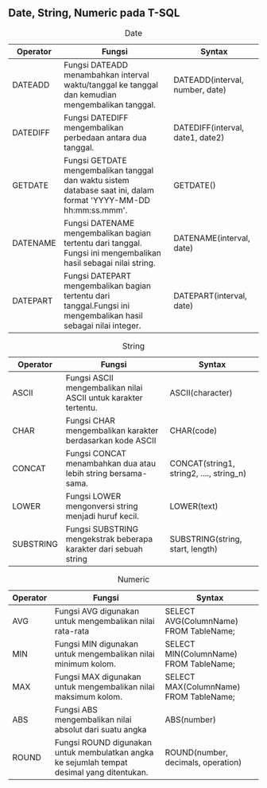 ## Date, String, Numeric pada T-SQL 

<table>
	<caption>Date</caption>
	<thead>
	<tr>
		<th>Operator</th>
		<th>Fungsi</th>
		<th>Syntax</th>
	</tr>
	</thead>
	<tbody>
	<tr>
		<td>DATEADD</td>
		<td>Fungsi DATEADD menambahkan interval waktu/tanggal ke tanggal dan 
    kemudian mengembalikan tanggal.</td>
		<td>DATEADD(interval, number, date)</td>
	</tr>
	<tr>
		<td>DATEDIFF</td>
		<td>Fungsi DATEDIFF mengembalikan perbedaan antara dua tanggal.</td>
		<td>DATEDIFF(interval, date1, date2)</td>
	</tr>
	<tr>
		<td>GETDATE</td>
		<td>Fungsi GETDATE mengembalikan tanggal dan waktu sistem database 
    saat ini, dalam format 'YYYY-MM-DD hh:mm:ss.mmm'.</td>
		<td>GETDATE()</td>
	</tr>
	<tr>
		<td>DATENAME</td>
		<td>Fungsi DATENAME mengembalikan bagian tertentu dari tanggal. Fungsi 
    ini mengembalikan hasil sebagai nilai string.</td>
		<td>DATENAME(interval, date)</td>
	</tr>
	<tr>
		<td>DATEPART</td>
		<td>Fungsi DATEPART mengembalikan bagian tertentu dari tanggal.Fungsi 
    ini mengembalikan hasil sebagai nilai integer.</td>
		<td>DATEPART(interval, date)
    </td>
	</tr>
	<tbody>
</table>

<table>
	<caption>String</caption>
	<thead>
	<tr>
		<th>Operator</th>
		<th>Fungsi</th>
		<th>Syntax</th>
	</tr>
	</thead>
	<tbody>
	<tr>
		<td>ASCII</td>
		<td>Fungsi ASCII mengembalikan nilai ASCII untuk karakter tertentu.</td>
		<td>ASCII(character)</td>
	</tr>
	<tr>
		<td>CHAR</td>
		<td>Fungsi CHAR mengembalikan karakter berdasarkan kode ASCII</td>
		<td>CHAR(code)</td>
	</tr>
	<tr>
		<td>CONCAT</td>
		<td>Fungsi CONCAT menambahkan dua atau lebih string bersama-sama.
    </td>
		<td>CONCAT(string1, string2, ...., string_n)
    </td>
	</tr>
	<tr>
		<td>LOWER</td>
		<td>Fungsi LOWER mengonversi string menjadi huruf kecil.</td>
		<td>LOWER(text)</td>
	</tr>
	<tr>
		<td>SUBSTRING</td>
		<td>Fungsi SUBSTRING mengekstrak beberapa karakter dari sebuah 
    string</td>
		<td>SUBSTRING(string, start, length)</td>
	</tr>
	<tbody>
</table>

<table>
	<caption>Numeric</caption>
	<thead>
	<tr>
		<th>Operator</th>
		<th>Fungsi</th>
		<th>Syntax</th>
	</tr>
	</thead>
	<tbody>
	<tr>
		<td>AVG</td>
		<td>Fungsi AVG digunakan untuk mengembalikan nilai rata-rata
    </td>
		<td>SELECT AVG(ColumnName)
    FROM TableName;</td>
	</tr>
	<tr>
		<td>MIN</td>
		<td>Fungsi MIN digunakan untuk mengembalikan nilai minimum kolom.</td>
		<td>SELECT MIN(ColumnName)
    FROM TableName;
  </td>
	</tr>
	<tr>
		<td>MAX</td>
		<td>Fungsi MAX digunakan untuk mengembalikan nilai maksimum kolom.</td>
		<td>SELECT MAX(ColumnName)
    FROM TableName;
  </td>
	</tr>
	<tr>
		<td>ABS</td>
		<td>Fungsi ABS mengembalikan nilai absolut dari suatu angka</td>
		<td>ABS(number)</td>
	</tr>
	<tr>
		<td>ROUND</td>
		<td>Fungsi ROUND digunakan untuk membulatkan angka ke sejumlah 
    tempat desimal yang ditentukan.</td>
		<td>ROUND(number, decimals, operation)</td>
	</tr>
	<tbody>
</table>

